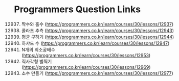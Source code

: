 # Programmers Question Links #

12937. 짝수와 홀수 (https://programmers.co.kr/learn/courses/30/lessons/12937)
12943. 콜라츠 추측 (https://programmers.co.kr/learn/courses/30/lessons/12943)
12944. 평균 구하기 (https://programmers.co.kr/learn/courses/30/lessons/12944)
12947. 하샤드 수 (https://programmers.co.kr/learn/courses/30/lessons/12947)
12953. N개의 최소공배수 (https://programmers.co.kr/learn/courses/30/lessons/12953)
12969. 직사각형 별찍기 (https://programmers.co.kr/learn/courses/30/lessons/12969)
12977. 소수 만들기 (https://programmers.co.kr/learn/courses/30/lessons/12977)
